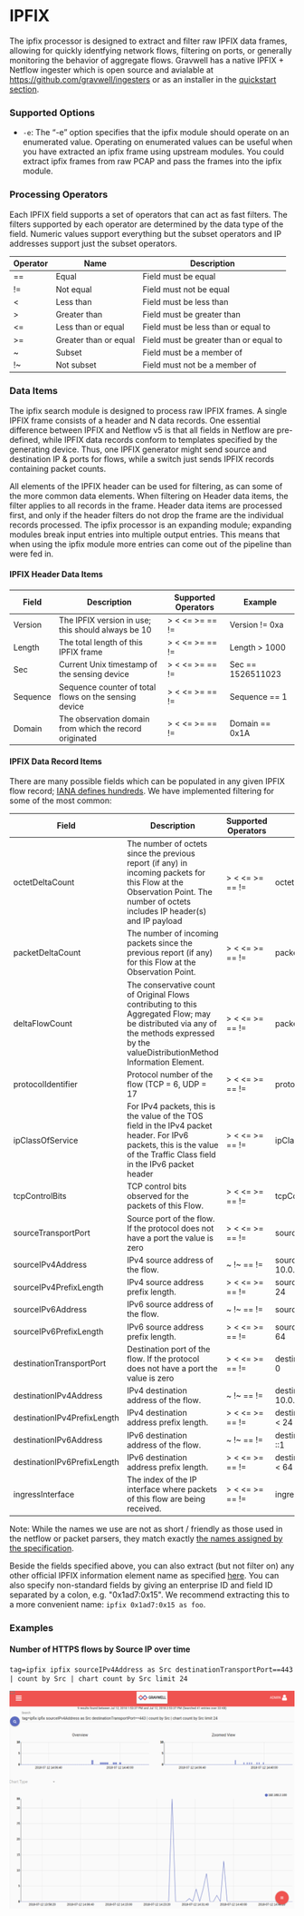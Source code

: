 # IPFIX

The ipfix processor is designed to extract and filter raw IPFIX data frames, allowing for quickly identfying network flows, filtering on ports, or generally monitoring the behavior of aggregate flows.  Gravwell has a native IPFIX + Netflow ingester which is open source and avialable at https://github.com/gravwell/ingesters or as an installer in the [quickstart section](/#!quickstart/downloads.md).

### Supported Options

* `-e`: The “-e” option specifies that the ipfix module should operate on an enumerated value.  Operating on enumerated values can be useful when you have extracted an ipfix frame using upstream modules.  You could extract ipfix frames from raw PCAP and pass the frames into the ipfix module.

### Processing Operators

Each IPFIX field supports a set of operators that can act as fast filters.  The filters supported by each operator are determined by the data type of the field. Numeric values support everything but the subset operators and IP addresses support just the subset operators.

| Operator | Name | Description |
|----------|------|-------------|
| == | Equal | Field must be equal
| != | Not equal | Field must not be equal
| < | Less than | Field must be less than
| > | Greater than | Field must be greater than
| <= | Less than or equal | Field must be less than or equal to
| >= | Greater than or equal | Field must be greater than or equal to
| ~ | Subset | Field must be a member of
| !~ | Not subset | Field must not be a member of


### Data Items

The ipfix search module is designed to process raw IPFIX frames.  A single IPFIX frame consists of a header and N data records. One essential difference between IPFIX and Netflow v5 is that all fields in Netflow are pre-defined, while IPFIX data records conform to templates specified by the generating device. Thus, one IPFIX generator might send source and destination IP & ports for flows, while a switch just sends IPFIX records containing packet counts.

All elements of the IPFIX header can be used for filtering, as can some of the more common data elements. When filtering on Header data items, the filter applies to all records in the frame.  Header data items are processed first, and only if the header filters do not drop the frame are the individual records processed.  The ipfix processor is an expanding module; expanding modules break input entries into multiple output entries.  This means that when using the ipfix module more entries can come out of the pipeline than were fed in.

#### IPFIX Header Data Items

| Field |       Description        | Supported Operators | Example |
|-------|--------------------------|---------------------|---------|
| Version | The IPFIX version in use; this should always be 10 | > < <= >= == != | Version != 0xa
| Length | The total length of this IPFIX frame | > < <= >= == != | Length > 1000
| Sec | Current Unix timestamp of the sensing device | > < <= >= == != | Sec == 1526511023
| Sequence | Sequence counter of total flows on the sensing device | > < <= >= == != | Sequence == 1
| Domain | The observation domain from which the record originated | > < <= >= == != | Domain == 0x1A

#### IPFIX Data Record Items

There are many possible fields which can be populated in any given IPFIX flow record; [IANA defines hundreds](https://www.iana.org/assignments/ipfix/ipfix.xhtml#ipfix-information-elements). We have implemented filtering for some of the most common:

| Field |       Description        | Supported Operators | Example |
|-------|--------------------------|---------------------|---------|
| octetDeltaCount | The number of octets since the previous report (if any) in incoming packets for this Flow at the Observation Point. The number of octets includes IP header(s) and IP payload | > < <= >= == != | octetDeltaCount == 80
| packetDeltaCount | The number of incoming packets since the previous report (if any) for this Flow at the Observation Point. | > < <= >= == != | packetDeltaCount == 80
| deltaFlowCount | The conservative count of Original Flows contributing to this Aggregated Flow; may be distributed via any of the methods expressed by the valueDistributionMethod Information Element. | > < <= >= == != | packetDeltaCount == 80
| protocolIdentifier | Protocol number of the flow (TCP = 6, UDP = 17 | > < <= >= == != | protocolIdentifier == 17
| ipClassOfService | For IPv4 packets, this is the value of the TOS field in the IPv4 packet header.  For IPv6 packets, this is the value of the Traffic Class field in the IPv6 packet header | > < <= >= == != | ipClassOfService != 0
| tcpControlBits | TCP control bits observed for the packets of this Flow. | > < <= >= == != | tcpControlBits != 0x0004
| sourceTransportPort | Source port of the flow.  If the protocol does not have a port the value is zero | > < <= >= == != | sourceTransportPort != 0
| sourceIPv4Address | IPv4 source address of the flow. | ~ !~ == != | sourceIPv4Address ~ 10.0.0.0/24 
| sourceIPv4PrefixLength | IPv4 source address prefix length. | > < <= >= == != | sourceIPv4PrefixLength < 24
| sourceIPv6Address | IPv6 source address of the flow. | ~ !~ == != | sourceIPv6Address == ::1
| sourceIPv6PrefixLength | IPv6 source address prefix length. | > < <= >= == != | sourceIPv6PrefixLength < 64
| destinationTransportPort | Destination port of the flow.  If the protocol does not have a port the value is zero | > < <= >= == != | destinationTransportPort != 0
| destinationIPv4Address | IPv4 destination address of the flow. | ~ !~ == != | destinationIPv4Address ~ 10.0.0.0/24 
| destinationIPv4PrefixLength | IPv4 destination address prefix length. | > < <= >= == != | destinationIPv4PrefixLength < 24
| destinationIPv6Address | IPv6 destination address of the flow. | ~ !~ == != | destinationIPv6Address == ::1
| destinationIPv6PrefixLength | IPv6 destination address prefix length. | > < <= >= == != | destinationIPv6PrefixLength < 64
| ingressInterface | The index of the IP interface where packets of this flow are being received. | > < <= >= == != | ingressInterface == 1

Note: While the names we use are not as short / friendly as those used in the netflow or packet parsers, they match exactly [the names assigned by the specification](https://www.iana.org/assignments/ipfix/ipfix.xhtml#ipfix-information-elements).

Beside the fields specified above, you can also extract (but not filter on) any other official IPFIX information element name as specified [here](https://www.iana.org/assignments/ipfix/ipfix.xhtml#ipfix-information-elements). You can also specify non-standard fields by giving an enterprise ID and field ID separated by a colon, e.g. "0x1ad7:0x15". We recommend extracting this to a more convenient name: `ipfix 0x1ad7:0x15 as foo`.

### Examples

#### Number of HTTPS flows by Source IP over time

```
tag=ipfix ipfix sourceIPv4Address as Src destinationTransportPort==443 | count by Src | chart count by Src limit 24
```

![Number of flows by ip](flowcount.png)
